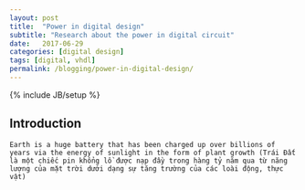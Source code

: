 ```yaml
---
layout: post
title:  "Power in digital design"
subtitle: "Research about the power in digital circuit"
date:   2017-06-29
categories: [digital design]
tags: [digital, vhdl]
permalink: /blogging/power-in-digital-design/
---
```

{% include JB/setup %}

## Introduction
    Earth is a huge battery that has been charged up over billions of years via the energy of sunlight in the form of plant growth (Trái Đất là một chiếc pin khổng lồ được nạp đầy trong hàng tỷ năm qua từ năng lượng của mặt trời dưới dạng sự tăng trường của các loài động, thực vật)

    

